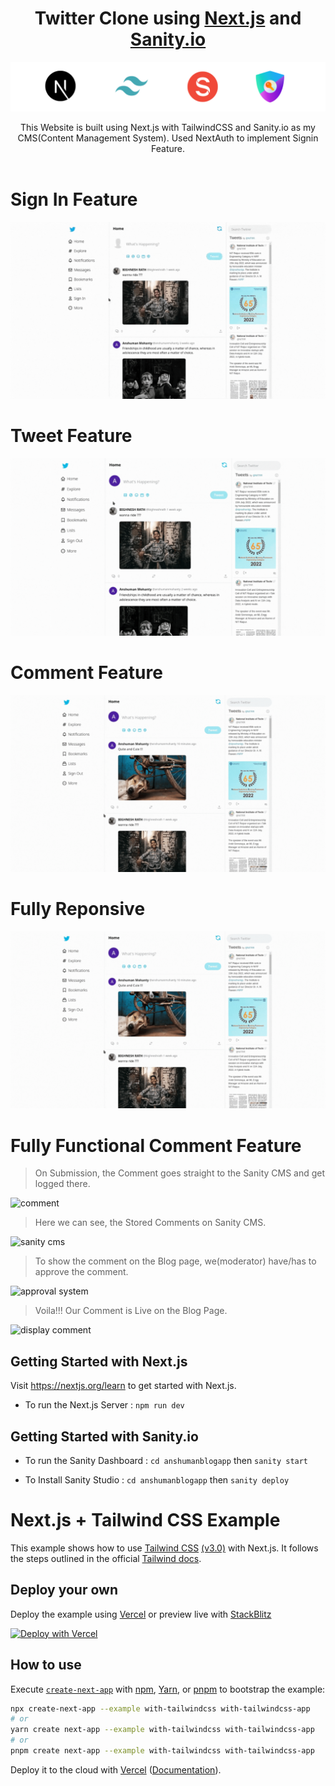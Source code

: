 <p align="center">
  <a>
    <h1 align="center">Twitter Clone using <a href="https://nextjs.org/">Next.js</a> and <a href="https://www.sanity.io/">Sanity.io</a></h1>
  </a>
</p>

![project info banner](screenshots/banners.png)

<p align="center">
This Website is built using Next.js with TailwindCSS and Sanity.io as my CMS(Content Management System). Used NextAuth to implement Signin Feature.</br></br>
</p>

# Sign In Feature

![Sign In Feature](screenshots/signin.gif)

# Tweet Feature

![Tweet](screenshots/tweet.gif)

# Comment Feature

![Comment](screenshots/comment.gif)

# Fully Reponsive 

![Responsive](screenshots/comment.gif)

# Fully Functional Comment Feature
>On Submission, the Comment goes straight to the Sanity CMS and get logged there.
> 
![comment](github_img/img2.png)

>Here we can see, the Stored Comments on Sanity CMS. 
> 
![sanity cms](github_img/img3.png)

>To show the comment on the Blog page, we(moderator) have/has to approve the comment.  
> 
![approval system](github_img/img4.png)

>Voila!!! Our Comment is Live on the Blog Page.
> 
![display comment](github_img/img6.png)


## Getting Started with Next.js

Visit <a aria-label="next.js learn" href="https://nextjs.org/learn">https://nextjs.org/learn</a> to get started with Next.js.

- To run the Next.js Server : 
<code>npm run dev</code>


## Getting Started with Sanity.io

- To run the Sanity Dashboard : 
<code>cd anshumanblogapp</code> then
 <code>sanity start</code>
 
 - To Install Sanity Studio : 
<code>cd anshumanblogapp</code> then
 <code>sanity deploy</code>

# Next.js + Tailwind CSS Example

This example shows how to use [Tailwind CSS](https://tailwindcss.com/) [(v3.0)](https://tailwindcss.com/blog/tailwindcss-v3) with Next.js. It follows the steps outlined in the official [Tailwind docs](https://tailwindcss.com/docs/guides/nextjs).

## Deploy your own

Deploy the example using [Vercel](https://vercel.com?utm_source=github&utm_medium=readme&utm_campaign=next-example) or preview live with [StackBlitz](https://stackblitz.com/github/vercel/next.js/tree/canary/examples/with-tailwindcss)

[![Deploy with Vercel](https://vercel.com/button)](https://vercel.com/new/git/external?repository-url=https://github.com/vercel/next.js/tree/canary/examples/with-tailwindcss&project-name=with-tailwindcss&repository-name=with-tailwindcss)

## How to use

Execute [`create-next-app`](https://github.com/vercel/next.js/tree/canary/packages/create-next-app) with [npm](https://docs.npmjs.com/cli/init), [Yarn](https://yarnpkg.com/lang/en/docs/cli/create/), or [pnpm](https://pnpm.io) to bootstrap the example:

```bash
npx create-next-app --example with-tailwindcss with-tailwindcss-app
# or
yarn create next-app --example with-tailwindcss with-tailwindcss-app
# or
pnpm create next-app --example with-tailwindcss with-tailwindcss-app
```

Deploy it to the cloud with [Vercel](https://vercel.com/new?utm_source=github&utm_medium=readme&utm_campaign=next-example) ([Documentation](https://nextjs.org/docs/deployment)).

